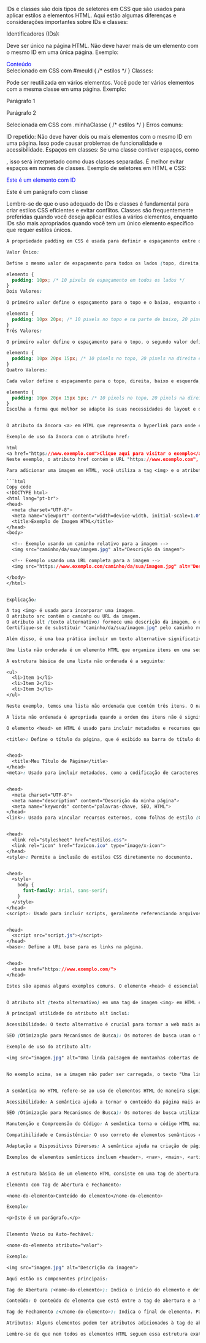 IDs e classes são dois tipos de seletores em CSS que são usados para aplicar estilos a elementos HTML. Aqui estão algumas diferenças e considerações importantes sobre IDs e classes:

Identificadores (IDs):

Deve ser único na página HTML. Não deve haver mais de um elemento com o mesmo ID em uma única página.
Exemplo: <div id="meuId">Conteúdo</div>
Selecionado em CSS com #meuId { /* estilos */ }
Classes:

Pode ser reutilizada em vários elementos. Você pode ter vários elementos com a mesma classe em uma página.
Exemplo: <p class="minhaClasse">Parágrafo 1</p> <p class="minhaClasse">Parágrafo 2</p>
Selecionada em CSS com .minhaClasse { /* estilos */ }
Erros comuns:

ID repetido: Não deve haver dois ou mais elementos com o mesmo ID em uma página. Isso pode causar problemas de funcionalidade e acessibilidade.
Espaços em classes: Se uma classe contiver espaços, como <div class="minha classe">, isso será interpretado como duas classes separadas. É melhor evitar espaços em nomes de classes.
Exemplo de seletores em HTML e CSS:


<!DOCTYPE html>
<html lang="pt-br">
<head>
  <meta charset="UTF-8">
  <meta name="viewport" content="width=device-width, initial-scale=1.0">
  <style>
    #meuId {
      color: blue;
    }

    .minhaClasse {
      font-size: 18px;
    }
  </style>
</head>
<body>
  <div id="meuId">Este é um elemento com ID</div>
  <p class="minhaClasse">Este é um parágrafo com classe</p>
</body>
</html>

Lembre-se de que o uso adequado de IDs e classes é fundamental para criar estilos CSS eficientes e evitar conflitos. Classes são frequentemente preferidas quando você deseja aplicar estilos a vários elementos, enquanto IDs são mais apropriados quando você tem um único elemento específico que requer estilos únicos.

```css
A propriedade padding em CSS é usada para definir o espaçamento entre o conteúdo de um elemento e suas bordas. As declarações da propriedade padding podem ser feitas de várias maneiras, dependendo das suas necessidades. Aqui estão algumas formas comuns:

Valor Único:

Define o mesmo valor de espaçamento para todos os lados (topo, direita, baixo, esquerda).

elemento {
  padding: 10px; /* 10 pixels de espaçamento em todos os lados */
}
Dois Valores:

O primeiro valor define o espaçamento para o topo e o baixo, enquanto o segundo valor define o espaçamento para a direita e a esquerda.

elemento {
  padding: 10px 20px; /* 10 pixels no topo e na parte de baixo, 20 pixels na direita e na esquerda */
}
Três Valores:

O primeiro valor define o espaçamento para o topo, o segundo valor define o espaçamento para a direita e a esquerda, e o terceiro valor define o espaçamento para o baixo.

elemento {
  padding: 10px 20px 15px; /* 10 pixels no topo, 20 pixels na direita e na esquerda, 15 pixels no baixo */
}
Quatro Valores:

Cada valor define o espaçamento para o topo, direita, baixo e esquerda, respectivamente.

elemento {
  padding: 10px 20px 15px 5px; /* 10 pixels no topo, 20 pixels na direita, 15 pixels no baixo, 5 pixels na esquerda */
}
Escolha a forma que melhor se adapte às suas necessidades de layout e design.


O atributo da âncora <a> em HTML que representa o hyperlink para onde ela aponta é o atributo href (hiperlink de referência). O valor do atributo href contém o URL (Uniform Resource Locator) ou o caminho local para a página ou recurso para o qual o hyperlink direciona.

Exemplo de uso da âncora com o atributo href:

html
<a href="https://www.exemplo.com">Clique aqui para visitar o exemplo</a>
Neste exemplo, o atributo href contém o URL "https://www.exemplo.com", e ao clicar no link, o navegador direcionará o usuário para esse endereço. Se você estiver linkando para um recurso local em seu site, o valor do href pode ser um caminho relativo ou absoluto para o arquivo desejado.

Para adicionar uma imagem em HTML, você utiliza a tag <img> e o atributo src (source) para especificar o caminho ou URL da imagem. Aqui está um exemplo básico:

```html
Copy code
<!DOCTYPE html>
<html lang="pt-br">
<head>
  <meta charset="UTF-8">
  <meta name="viewport" content="width=device-width, initial-scale=1.0">
  <title>Exemplo de Imagem HTML</title>
</head>
<body>

  <!-- Exemplo usando um caminho relativo para a imagem -->
  <img src="caminho/da/sua/imagem.jpg" alt="Descrição da imagem">

  <!-- Exemplo usando uma URL completa para a imagem -->
  <img src="https://www.exemplo.com/caminho/da/sua/imagem.jpg" alt="Descrição da imagem">

</body>
</html>


Explicação:

A tag <img> é usada para incorporar uma imagem.
O atributo src contém o caminho ou URL da imagem.
O atributo alt (texto alternativo) fornece uma descrição da imagem, o que é útil para acessibilidade e em casos em que a imagem não pode ser exibida.
Certifique-se de substituir "caminho/da/sua/imagem.jpg" pelo caminho real do seu arquivo de imagem. Se você estiver usando uma imagem da web, substitua pelo URL correspondente.

Além disso, é uma boa prática incluir um texto alternativo significativo usando o atributo alt, pois isso melhora a acessibilidade da sua página. O texto alternativo é exibido se a imagem não puder ser carregada ou se o usuário estiver usando um leitor de tela.

Uma lista não ordenada é um elemento HTML que organiza itens em uma sequência, mas sem atribuir a eles uma ordem ou hierarquia específica. Em HTML, uma lista não ordenada é criada usando a tag <ul> (unordered list), e cada item da lista é representado pela tag <li> (list item).

A estrutura básica de uma lista não ordenada é a seguinte:

<ul>
  <li>Item 1</li>
  <li>Item 2</li>
  <li>Item 3</li>
</ul>

Neste exemplo, temos uma lista não ordenada que contém três itens. O navegador normalmente exibe os itens como marcados com pontos, mas o estilo exato pode variar de acordo com a folha de estilo CSS aplicada à página.

A lista não ordenada é apropriada quando a ordem dos itens não é significativa e você simplesmente deseja apresentar uma coleção de itens. Cada item da lista é tratado de maneira igual e não há uma sequência específica a ser seguida.

O elemento <head> em HTML é usado para incluir metadados e recursos que não são diretamente relacionados ao conteúdo visível da página, mas são importantes para configurar a página e fornecer informações adicionais aos navegadores, motores de busca e outros agentes do usuário. Aqui estão alguns dos elementos que podem ser colocados dentro do elemento <head>:

<title>: Define o título da página, que é exibido na barra de título do navegador ou na guia.


<head>
  <title>Meu Título de Página</title>
</head>
<meta>: Usado para incluir metadados, como a codificação de caracteres, descrição da página, palavras-chave, autor, etc.


<head>
  <meta charset="UTF-8">
  <meta name="description" content="Descrição da minha página">
  <meta name="keywords" content="palavras-chave, SEO, HTML">
</head>
<link>: Usado para vincular recursos externos, como folhas de estilo (CSS), ícones, etc.


<head>
  <link rel="stylesheet" href="estilos.css">
  <link rel="icon" href="favicon.ico" type="image/x-icon">
</head>
<style>: Permite a inclusão de estilos CSS diretamente no documento.


<head>
  <style>
    body {
      font-family: Arial, sans-serif;
    }
  </style>
</head>
<script>: Usado para incluir scripts, geralmente referenciando arquivos JavaScript externos.


<head>
  <script src="script.js"></script>
</head>
<base>: Define a URL base para os links na página.


<head>
  <base href="https://www.exemplo.com/">
</head>

Estes são apenas alguns exemplos comuns. O elemento <head> é essencial para configurar a página e fornecer informações cruciais, mas não é diretamente visível para os usuários que estão visualizando a página no navegador.


O atributo alt (texto alternativo) em uma tag de imagem <img> em HTML é usado para fornecer uma descrição textual da imagem. Este texto é exibido no lugar da imagem se a imagem não puder ser carregada, se o usuário estiver usando um navegador de texto ou um leitor de tela, ou se a imagem estiver marcada como indisponível.

A principal utilidade do atributo alt inclui:

Acessibilidade: O texto alternativo é crucial para tornar a web mais acessível a pessoas com deficiência visual. Leitores de tela usam o texto alternativo para descrever a imagem aos usuários que não podem ver a imagem.

SEO (Otimização para Mecanismos de Busca): Os motores de busca usam o texto alternativo para entender o conteúdo da imagem, o que pode afetar a classificação nos resultados de pesquisa. Portanto, é uma prática recomendada incluir textos alternativos descritivos e relevantes para suas imagens.

Exemplo de uso do atributo alt:

<img src="imagem.jpg" alt="Uma linda paisagem de montanhas cobertas de neve">


No exemplo acima, se a imagem não puder ser carregada, o texto "Uma linda paisagem de montanhas cobertas de neve" será exibido no lugar da imagem. Certifique-se de fornecer descrições precisas e informativas para garantir uma experiência significativa para todos os usuários.


A semântica no HTML refere-se ao uso de elementos HTML de maneira significativa e descritiva, atribuindo significados específicos aos diferentes elementos com base no papel que desempenham na estrutura e no conteúdo da página. A utilização adequada da semântica tem diversos benefícios:

Acessibilidade: A semântica ajuda a tornar o conteúdo da página mais acessível a usuários com deficiências visuais, auditivas ou cognitivas. Elementos HTML semanticamente corretos são interpretados mais eficientemente por leitores de tela e outros dispositivos de assistência.

SEO (Otimização para Mecanismos de Busca): Os motores de busca utilizam a semântica para entender melhor o conteúdo da página. Utilizar corretamente elementos como <header>, <nav>, <main>, <article>, <section>, etc., fornece pistas adicionais sobre a estrutura da página para os motores de busca.

Manutenção e Compreensão do Código: A semântica torna o código HTML mais legível e compreensível para desenvolvedores. Ao utilizar elementos que refletem a estrutura lógica e hierárquica da página, fica mais fácil para outros desenvolvedores entenderem e fazerem manutenção no código.

Compatibilidade e Consistência: O uso correto de elementos semânticos contribui para a consistência e compatibilidade entre diferentes navegadores e dispositivos. Os navegadores e interpretadores de HTML são projetados para entender e renderizar adequadamente os elementos semânticos.

Adaptação a Dispositivos Diversos: A semântica ajuda na criação de páginas que se adaptam melhor a diferentes dispositivos e tamanhos de tela, facilitando o desenvolvimento de páginas responsivas.

Exemplos de elementos semânticos incluem <header>, <nav>, <main>, <article>, <section>, <aside>, <footer>, etc. Ao utilizar esses elementos de maneira apropriada, você está adicionando significado e estrutura semântica ao seu conteúdo, beneficiando tanto os desenvolvedores quanto os usuários.


A estrutura básica de um elemento HTML consiste em uma tag de abertura, conteúdo e uma tag de fechamento. Alguns elementos HTML, chamados de elementos vazios ou auto-fecháveis, não têm conteúdo e são fechados na própria tag de abertura. Aqui estão exemplos de ambas as formas:

Elemento com Tag de Abertura e Fechamento:

<nome-do-elemento>Conteúdo do elemento</nome-do-elemento>

Exemplo:

<p>Isto é um parágrafo.</p>


Elemento Vazio ou Auto-fechável:

<nome-do-elemento atributo="valor">

Exemplo:

<img src="imagem.jpg" alt="Descrição da imagem">

Aqui estão os componentes principais:

Tag de Abertura (<nome-do-elemento>): Indica o início do elemento e define o tipo de elemento (por exemplo, <p> para parágrafo, <h1> para cabeçalho de nível 1, etc.).

Conteúdo: O conteúdo do elemento que está entre a tag de abertura e a tag de fechamento. Nem todos os elementos têm conteúdo.

Tag de Fechamento (</nome-do-elemento>): Indica o final do elemento. Para elementos vazios ou auto-fecháveis, a tag de fechamento pode ser omitida ou, em HTML5, você pode usar uma barra antes do fechamento, como em <img />.

Atributos: Alguns elementos podem ter atributos adicionados à tag de abertura para fornecer informações adicionais, como o atributo src em uma tag <img> para especificar a fonte da imagem.

Lembre-se de que nem todos os elementos HTML seguem essa estrutura exata. Alguns elementos são auto-fecháveis e não têm uma tag de fechamento, enquanto outros podem ter uma estrutura mais complexa, com aninhamento de outros elementos dentro deles. A semântica e a estrutura específica de cada elemento dependem do papel que ele desempenha na marcação do conteúdo da página.
